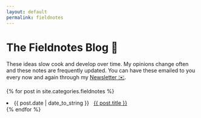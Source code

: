 ```yaml
---
layout: default
permalink: fieldnotes
---
```


# The Fieldnotes Blog 📕

These ideas slow cook and develop over time.
My opinions change often and these notes are frequently updated.
You can have these emailed to you every now and again through my [Newsletter ✉️](https://marcbeep.substack.com).

{% for post in site.categories.fieldnotes %}

  <li><span>{{ post.date | date_to_string }}</span> &nbsp; <a href="{{ post.url }}">{{ post.title }}</a></li>
{% endfor %}
